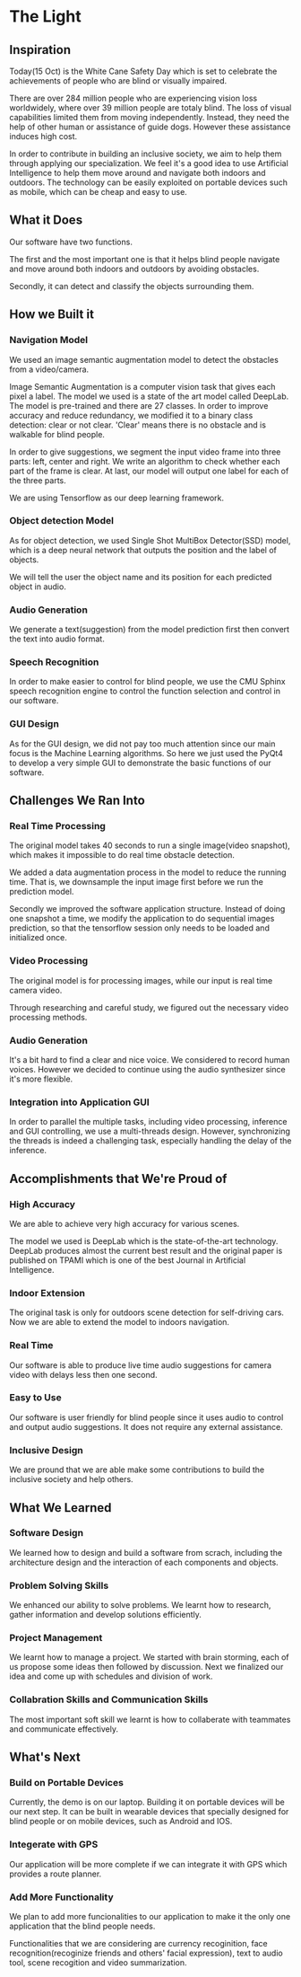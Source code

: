 # The Light

## Inspiration
Today(15 Oct) is the White Cane Safety Day which is set to celebrate the achievements of people who are blind or visually impaired.

There are over 284 million people who are experiencing vision loss worldwidely, where over 39 million people are totaly blind. The loss of visual capabilities limited them from moving independently. Instead, they need the help of other human or assistance of guide dogs. However these assistance induces high cost.

In order to contribute in building an inclusive society, we aim to help them through applying our specialization. We feel it's a good idea to use Artificial Intelligence to help them move around and navigate both indoors and outdoors. The technology can be easily exploited on portable devices such as mobile, which can be cheap and easy to use.

## What it Does
Our software have two functions.

The first and the most important one is that it helps blind people navigate and move around both indoors and outdoors by avoiding obstacles.

Secondly, it can detect and classify the objects surrounding them. 

## How we Built it
### Navigation Model
We used an image semantic augmentation model to detect the obstacles from a video/camera. 

Image Semantic Augmentation is a computer vision task that gives each pixel a label. The model we used is a state of the art model called DeepLab. The model is pre-trained and there are 27 classes. In order to improve accuracy and reduce redundancy, we modified it to a binary class detection: clear or not clear. 'Clear' means there is no obstacle and is walkable for blind people. 

In order to give suggestions, we segment the input video frame into three parts: left, center and right. We write an algorithm to check whether each part of the frame is clear. At last, our model will output one label for each of the three parts.

We are using Tensorflow as our deep learning framework.
### Object detection Model
As for object detection, we used Single Shot MultiBox Detector(SSD) model, which is a deep neural network that outputs the position and the label of objects.

We will tell the user the object name and its position for each predicted object in audio.
### Audio Generation
We generate a text(suggestion) from the model prediction first then convert the text into audio format.
### Speech Recognition
In order to make easier to control for blind people, we use the CMU Sphinx speech recognition engine to control the function selection and control in our software.
### GUI Design
As for the GUI design, we did not pay too much attention since our main focus is the Machine Learning algorithms. So here we just used the PyQt4 to develop a very simple GUI to demonstrate the basic functions of our software.

## Challenges We Ran Into
### Real Time Processing
The original model takes 40 seconds to run a single image(video snapshot), which makes it impossible to do real time obstacle detection. 

We added a data augmentation process in the model to reduce the running time. That is, we downsample the input image first before we run the prediction model.

Secondly we improved the software application structure. Instead of doing one snapshot a time, we modify the application to do sequential images prediction, so that the tensorflow session only needs to be loaded and initialized once.
### Video Processing
The original model is for processing images, while our input is real time camera video. 

Through researching and careful study, we figured out the necessary video processing methods.
### Audio Generation
It's a bit hard to find a clear and nice voice. We considered to record human voices. However we decided to continue using the audio synthesizer since it's more flexible.

### Integration into Application GUI
In order to parallel the multiple tasks, including video processing, inference and GUI controlling, we use a multi-threads design. However, synchronizing the threads is indeed a challenging task, especially handling the delay of the inference.


## Accomplishments that We're Proud of
### High Accuracy
We are able to achieve very high accuracy for various scenes. 

The model we used is DeepLab which is the state-of-the-art technology. DeepLab produces almost the current best result and the original paper is published on TPAMI which is one of the best Journal in Artificial Intelligence.
### Indoor Extension
The original task is only for outdoors scene detection for self-driving cars. Now we are able to extend the model to indoors navigation.
### Real Time
Our software is able to produce live time audio suggestions for camera video with delays less then one second.
### Easy to Use
Our software is user friendly for blind people since it uses audio to control and output audio suggestions. It does not require any external assistance.
### Inclusive Design
We are pround that we are able make some contributions to build the inclusive society and help others.


## What We Learned
### Software Design
We learned how to design and build a software from scrach, including the architecture design and the interaction of each components and objects.
### Problem Solving Skills
We enhanced our ability to solve problems. We learnt how to research, gather information and develop solutions efficiently.
### Project Management
We learnt how to manage a project. We started with brain storming, each of us propose some ideas then followed by discussion. Next we finalized our idea and come up with schedules and division of work.
### Collabration Skills and Communication Skills
The most important soft skill we learnt is how to collaberate with teammates and communicate effectively.


## What's Next
### Build on Portable Devices
Currently, the demo is on our laptop. Building it on portable devices will be our next step. It can be built in wearable devices that specially designed for blind people or on mobile devices, such as Android and IOS.
### Integerate with GPS
Our application will be more complete if we can integrate it with GPS which provides a route planner.
### Add More Functionality
We plan to add more funcionalities to our application to make it the only one application that the blind people needs. 

Functionalities that we are considering are currency recoginition, face recognition(recoginize friends and others' facial expression), text to audio tool, scene recogition and video summarization. 
